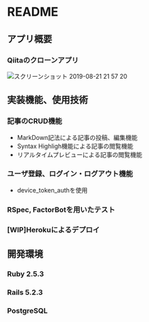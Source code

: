 # README
## アプリ概要
### Qiitaのクローンアプリ
![スクリーンショット 2019-08-21 21 57 20](https://user-images.githubusercontent.com/50393689/63434443-0d445f80-c460-11e9-9154-505e5a59197d.png)
## 実装機能、使用技術
### 記事のCRUD機能 
- MarkDown記法による記事の投稿、編集機能
- Syntax Highligh機能による記事の閲覧機能
- リアルタイムプレビューによる記事の閲覧機能
  
### ユーザ登録、ログイン・ログアウト機能
- device_token_authを使用
### RSpec, FactorBotを用いたテスト
### [WIP]Herokuによるデプロイ

## 開発環境
### Ruby 2.5.3
### Rails 5.2.3
### PostgreSQL
